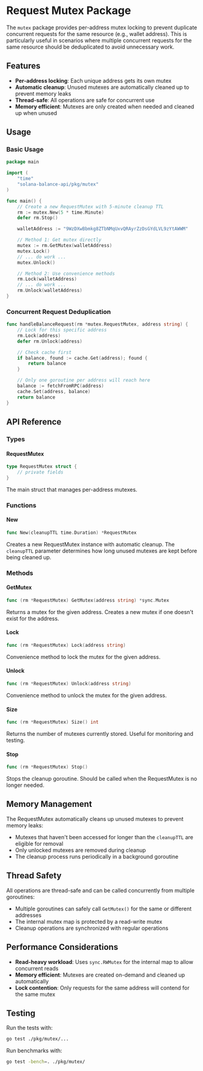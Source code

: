 # Request Mutex Package

The `mutex` package provides per-address mutex locking to prevent duplicate concurrent requests for the same resource (e.g., wallet address). This is particularly useful in scenarios where multiple concurrent requests for the same resource should be deduplicated to avoid unnecessary work.

## Features

- **Per-address locking**: Each unique address gets its own mutex
- **Automatic cleanup**: Unused mutexes are automatically cleaned up to prevent memory leaks
- **Thread-safe**: All operations are safe for concurrent use
- **Memory efficient**: Mutexes are only created when needed and cleaned up when unused

## Usage

### Basic Usage

```go
package main

import (
    "time"
    "solana-balance-api/pkg/mutex"
)

func main() {
    // Create a new RequestMutex with 5-minute cleanup TTL
    rm := mutex.New(5 * time.Minute)
    defer rm.Stop()

    walletAddress := "9WzDXwBbmkg8ZTbNMqUxvQRAyrZzDsGYdLVL9zYtAWWM"

    // Method 1: Get mutex directly
    mutex := rm.GetMutex(walletAddress)
    mutex.Lock()
    // ... do work ...
    mutex.Unlock()

    // Method 2: Use convenience methods
    rm.Lock(walletAddress)
    // ... do work ...
    rm.Unlock(walletAddress)
}
```

### Concurrent Request Deduplication

```go
func handleBalanceRequest(rm *mutex.RequestMutex, address string) {
    // Lock for this specific address
    rm.Lock(address)
    defer rm.Unlock(address)

    // Check cache first
    if balance, found := cache.Get(address); found {
        return balance
    }

    // Only one goroutine per address will reach here
    balance := fetchFromRPC(address)
    cache.Set(address, balance)
    return balance
}
```

## API Reference

### Types

#### RequestMutex

```go
type RequestMutex struct {
    // private fields
}
```

The main struct that manages per-address mutexes.

### Functions

#### New

```go
func New(cleanupTTL time.Duration) *RequestMutex
```

Creates a new RequestMutex instance with automatic cleanup. The `cleanupTTL` parameter determines how long unused mutexes are kept before being cleaned up.

### Methods

#### GetMutex

```go
func (rm *RequestMutex) GetMutex(address string) *sync.Mutex
```

Returns a mutex for the given address. Creates a new mutex if one doesn't exist for the address.

#### Lock

```go
func (rm *RequestMutex) Lock(address string)
```

Convenience method to lock the mutex for the given address.

#### Unlock

```go
func (rm *RequestMutex) Unlock(address string)
```

Convenience method to unlock the mutex for the given address.

#### Size

```go
func (rm *RequestMutex) Size() int
```

Returns the number of mutexes currently stored. Useful for monitoring and testing.

#### Stop

```go
func (rm *RequestMutex) Stop()
```

Stops the cleanup goroutine. Should be called when the RequestMutex is no longer needed.

## Memory Management

The RequestMutex automatically cleans up unused mutexes to prevent memory leaks:

- Mutexes that haven't been accessed for longer than the `cleanupTTL` are eligible for removal
- Only unlocked mutexes are removed during cleanup
- The cleanup process runs periodically in a background goroutine

## Thread Safety

All operations are thread-safe and can be called concurrently from multiple goroutines:

- Multiple goroutines can safely call `GetMutex()` for the same or different addresses
- The internal mutex map is protected by a read-write mutex
- Cleanup operations are synchronized with regular operations

## Performance Considerations

- **Read-heavy workload**: Uses `sync.RWMutex` for the internal map to allow concurrent reads
- **Memory efficient**: Mutexes are created on-demand and cleaned up automatically
- **Lock contention**: Only requests for the same address will contend for the same mutex

## Testing

Run the tests with:

```bash
go test ./pkg/mutex/...
```

Run benchmarks with:

```bash
go test -bench=. ./pkg/mutex/
```